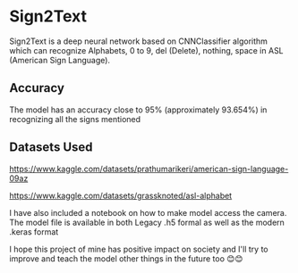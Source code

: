 # Sign2Text

Sign2Text is a deep neural network based on CNNClassifier algorithm which can recognize Alphabets, 0 to 9, del (Delete), nothing, space in ASL (American Sign Language).

## Accuracy

The model has an accuracy close to 95% (approximately 93.654%) in recognizing all the signs mentioned

## Datasets Used

https://www.kaggle.com/datasets/prathumarikeri/american-sign-language-09az

https://www.kaggle.com/datasets/grassknoted/asl-alphabet

I have also included a notebook on how to make model access the camera. The model file is available in both Legacy .h5 formal as well as the modern .keras format

I hope this project of mine has positive impact on society and I'll try to improve and teach the model other things in the future too 😊😊

